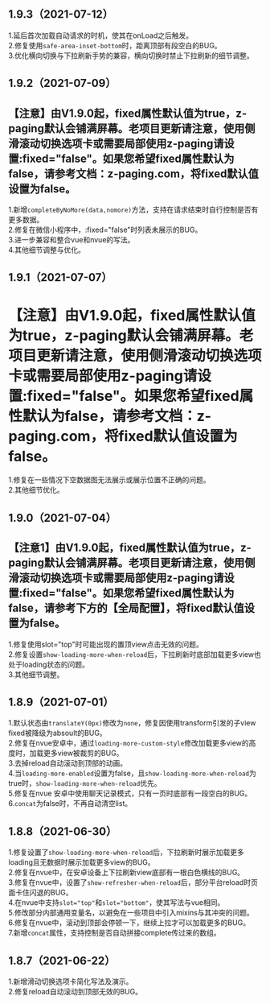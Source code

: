 ## 1.9.3（2021-07-12）
1.延后首次加载自动请求的时机，使其在onLoad之后触发。  
2.修复使用`safe-area-inset-bottom`时，距离顶部有段空白的BUG。  
3.优化横向切换与下拉刷新手势的兼容，横向切换时禁止下拉刷新的细节调整。  
## 1.9.2（2021-07-09）
## 【注意】由V1.9.0起，fixed属性默认值为true，z-paging默认会铺满屏幕。老项目更新请注意，使用侧滑滚动切换选项卡或需要局部使用z-paging请设置:fixed="false"。如果您希望fixed属性默认为false，请参考文档：z-paging.com，将fixed默认值设置为false。 
1.新增`completeByNoMore(data,nomore)`方法，支持在请求结束时自行控制是否有更多数据。  
2.修复在微信小程序中，:fixed="false"时列表未展示的BUG。  
3.进一步兼容和整合vue和nvue的写法。  
4.其他细节调整与优化。
## 1.9.1（2021-07-07）
# 【注意】由V1.9.0起，fixed属性默认值为true，z-paging默认会铺满屏幕。老项目更新请注意，使用侧滑滚动切换选项卡或需要局部使用z-paging请设置:fixed="false"。如果您希望fixed属性默认为false，请参考文档：z-paging.com，将fixed默认值设置为false。
1.修复在一些情况下空数据图无法展示或展示位置不正确的问题。  
2.其他细节优化。
## 1.9.0（2021-07-04）
## 【注意1】由V1.9.0起，fixed属性默认值为true，z-paging默认会铺满屏幕。老项目更新请注意，使用侧滑滚动切换选项卡或需要局部使用z-paging请设置:fixed="false"。如果您希望fixed属性默认为false，请参考下方的【全局配置】，将fixed默认值设置为false。  
1.修复使用slot="top"时可能出现的置顶view点击无效的问题。  
2.修复设置`show-loading-more-when-reload`后，下拉刷新时底部加载更多view也处于loading状态的问题。  
3.其他细节调整。

## 1.8.9（2021-07-01）
1.默认状态由`translateY(0px)`修改为`none`，修复因使用transform引发的子view fixed被降级为absoult的BUG。  
2.修复在nvue安卓中，通过`loading-more-custom-style`修改加载更多view的高度时，加载更多view被裁剪的BUG。  
3.去掉reload自动滚动到顶部的动画。  
4.当`loading-more-enabled`设置为false，且`show-loading-more-when-reload`为true时，`show-loading-more-when-reload`优先。  
5.修复在nvue 安卓中使用聊天记录模式，只有一页时底部有一段空白的BUG。  
6.`concat`为false时，不再自动清空list。  
## 1.8.8（2021-06-30）
1.修复设置了`show-loading-more-when-reload`后，下拉刷新时展示加载更多loading且无数据时展示加载更多view的BUG。  
2.修复在nvue中，在安卓设备上下拉刷新view底部有一根白色横线的BUG。  
3.修复在nvue中，设置了`show-refresher-when-reload`后，部分平台reload时页面卡住闪退的BUG。  
4.在nvue中支持`slot="top"`和`slot="bottom"`，使其写法与vue相同。  
5.修改部分内部通用变量名，以避免在一些项目中引入mixins与其冲突的问题。  
6.修复在nvue中，滚动到顶部会停顿一下，继续上拉才可以加载更多的BUG。  
7.新增`concat`属性，支持控制是否自动拼接complete传过来的数组。
## 1.8.7（2021-06-22）
1.新增滑动切换选项卡简化写法及演示。  
2.修复reload自动滚动到顶部无效的BUG。
